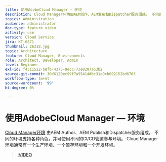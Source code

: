 ```yaml
---
title: 使用AdobeCloud Manager — 环境
description: Cloud Manager环境由AEM创作、AEM发布和Dispatcher服务组成。 不同的环境支持各种角色，并可使用不同的CI/CD管道参与环境。 Cloud Manager环境通常有一个生产环境、一个暂存环境和一个开发环境。
topics: Administration
audience: administrator
doc-type: feature video
activity: use
version: Cloud Service
jira: KT-6871
thumbnail: 26318.jpg
topic: Architecture
feature: Cloud Manager, Environments
role: Architect, Developer, Admin
level: Beginner
exl-id: f4311522-b8fb-4375-9ecc-73e0207a63b2
source-git-commit: 30d6120ec99f7a95414dbc31c0cb002152bd6763
workflow-type: tm+mt
source-wordcount: '99'
ht-degree: 0%

---
```


# 使用AdobeCloud Manager — 环境

[Cloud Manager环境](https://experienceleague.adobe.com/docs/experience-manager-cloud-manager/using/how-to-use/manage-your-environment.html) 由AEM Author、AEM Publish和Dispatcher服务组成。 不同的环境支持各种角色，并可使用不同的CI/CD管道参与环境。 Cloud Manager环境通常有一个生产环境、一个暂存环境和一个开发环境。

>[!VIDEO](https://video.tv.adobe.com/v/26318?quality=12&learn=on)
